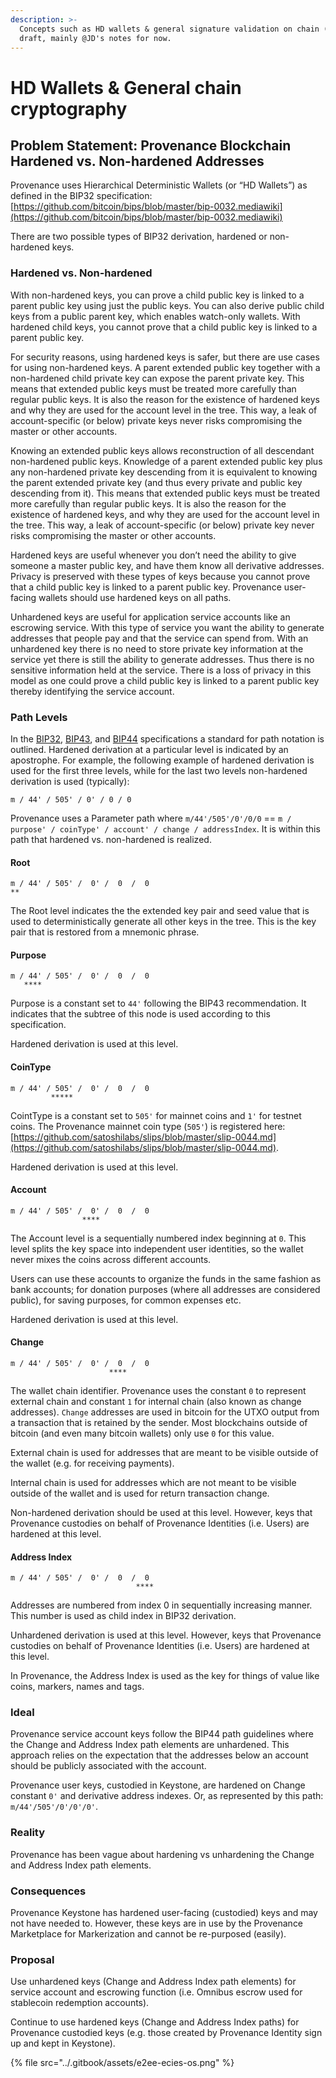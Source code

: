 ```yaml
---
description: >-
  Concepts such as HD wallets & general signature validation on chain (this is a
  draft, mainly @JD's notes for now.
---
```


# HD Wallets & General chain cryptography

## Problem Statement: Provenance Blockchain Hardened vs. Non-hardened Addresses <a id="Problem-Statement-Provenance-Blockchain-Hardened-vs-Non-hardened-Addresses"></a>

Provenance uses Hierarchical Deterministic Wallets \(or “HD Wallets”\) as defined in the BIP32 specification: [https://github.com/bitcoin/bips/blob/master/bip-0032.mediawiki](https://github.com/bitcoin/bips/blob/master/bip-0032.mediawiki)

There are two possible types of BIP32 derivation, hardened or non-hardened keys.

### Hardened vs. Non-hardened <a id="Hardened-vs-Non-hardened"></a>

With non-hardened keys, you can prove a child public key is linked to a parent public key using just the public keys. You can also derive public child keys from a public parent key, which enables watch-only wallets. With hardened child keys, you cannot prove that a child public key is linked to a parent public key.

For security reasons, using hardened keys is safer, but there are use cases for using non-hardened keys. A parent extended public key together with a non-hardened child private key can expose the parent private key. This means that extended public keys must be treated more carefully than regular public keys. It is also the reason for the existence of hardened keys and why they are used for the account level in the tree. This way, a leak of account-specific \(or below\) private keys never risks compromising the master or other accounts.

Knowing an extended public keys allows reconstruction of all descendant non-hardened public keys. Knowledge of a parent extended public key plus any non-hardened private key descending from it is equivalent to knowing the parent extended private key \(and thus every private and public key descending from it\). This means that extended public keys must be treated more carefully than regular public keys. It is also the reason for the existence of hardened keys, and why they are used for the account level in the tree. This way, a leak of account-specific \(or below\) private key never risks compromising the master or other accounts.

Hardened keys are useful whenever you don’t need the ability to give someone a master public key, and have them know all derivative addresses. Privacy is preserved with these types of keys because you cannot prove that a child public key is linked to a parent public key. Provenance user-facing wallets should use hardened keys on all paths.

Unhardened keys are useful for application service accounts like an escrowing service. With this type of service you want the ability to generate addresses that people pay and that the service can spend from. With an unhardened key there is no need to store private key information at the service yet there is still the ability to generate addresses. Thus there is no sensitive information held at the service. There is a loss of privacy in this model as one could prove a child public key is linked to a parent public key thereby identifying the service account.

### Path Levels <a id="Path-Levels"></a>

In the [BIP32](https://github.com/bitcoin/bips/blob/master/bip-0032.mediawiki), [BIP43](https://github.com/bitcoin/bips/blob/master/bip-0043.mediawiki), and [BIP44](https://github.com/bitcoin/bips/blob/master/bip-0044.mediawiki) specifications a standard for path notation is outlined. Hardened derivation at a particular level is indicated by an apostrophe. For example, the following example of hardened derivation is used for the first three levels, while for the last two levels non-hardened derivation is used \(typically\):

`m / 44' / 505' / 0' / 0 / 0`

Provenance uses a Parameter path where `m/44'/505'/0'/0/0` == `m / purpose' / coinType' / account' / change / addressIndex`. It is within this path that hardened vs. non-hardened is realized.

#### Root <a id="Root"></a>

```text
m / 44' / 505' /  0' /  0  /  0
**
```

The Root level indicates the the extended key pair and seed value that is used to deterministically generate all other keys in the tree. This is the key pair that is restored from a mnemonic phrase.

#### Purpose <a id="Purpose"></a>

```text
m / 44' / 505' /  0' /  0  /  0
   ****
```

Purpose is a constant set to `44'` following the BIP43 recommendation. It indicates that the subtree of this node is used according to this specification.

Hardened derivation is used at this level.

#### CoinType <a id="CoinType"></a>

```text
m / 44' / 505' /  0' /  0  /  0
         *****
```

CointType is a constant set to `505'` for mainnet coins and `1'` for testnet coins. The Provenance mainnet coin type \(`505'`\) is registered here: [https://github.com/satoshilabs/slips/blob/master/slip-0044.md](https://github.com/satoshilabs/slips/blob/master/slip-0044.md).

Hardened derivation is used at this level.

#### Account <a id="Account"></a>

```text
m / 44' / 505' /  0' /  0  /  0
                ****
```

The Account level is a sequentially numbered index beginning at `0`. This level splits the key space into independent user identities, so the wallet never mixes the coins across different accounts.

Users can use these accounts to organize the funds in the same fashion as bank accounts; for donation purposes \(where all addresses are considered public\), for saving purposes, for common expenses etc.

Hardened derivation is used at this level.

#### Change <a id="Change"></a>

```text
m / 44' / 505' /  0' /  0  /  0
                      ****
```

The wallet chain identifier. Provenance uses the constant `0` to represent external chain and constant `1` for internal chain \(also known as change addresses\). `Change` addresses are used in bitcoin for the UTXO output from a transaction that is retained by the sender. Most blockchains outside of bitcoin \(and even many bitcoin wallets\) only use `0` for this value.

External chain is used for addresses that are meant to be visible outside of the wallet \(e.g. for receiving payments\).

Internal chain is used for addresses which are not meant to be visible outside of the wallet and is used for return transaction change.

Non-hardened derivation should be used at this level. However, keys that Provenance custodies on behalf of Provenance Identities \(i.e. Users\) are hardened at this level.

#### Address Index <a id="Address-Index"></a>

```text
m / 44' / 505' /  0' /  0  /  0
                            ****
```

Addresses are numbered from index 0 in sequentially increasing manner. This number is used as child index in BIP32 derivation.

Unhardened derivation is used at this level. However, keys that Provenance custodies on behalf of Provenance Identities \(i.e. Users\) are hardened at this level.

In Provenance, the Address Index is used as the key for things of value like coins, markers, names and tags.

### Ideal <a id="Ideal"></a>

Provenance service account keys follow the BIP44 path guidelines where the Change and Address Index path elements are unhardened. This approach relies on the expectation that the addresses below an account should be publicly associated with the account.

Provenance user keys, custodied in Keystone, are hardened on Change constant `0'` and derivative address indexes. Or, as represented by this path: `m/44'/505'/0'/0'/0'`.

### Reality <a id="Reality"></a>

Provenance has been vague about hardening vs unhardening the Change and Address Index path elements.

### Consequences <a id="Consequences"></a>

Provenance Keystone has hardened user-facing \(custodied\) keys and may not have needed to. However, these keys are in use by the Provenance Marketplace for Markerization and cannot be re-purposed \(easily\).

### Proposal <a id="Proposal"></a>

Use unhardened keys \(Change and Address Index path elements\) for service account and escrowing function \(i.e. Omnibus escrow used for stablecoin redemption accounts\).

Continue to use hardened keys \(Change and Address Index paths\) for Provenance custodied keys \(e.g. those created by Provenance Identity sign up and kept in Keystone\).

{% file src="../.gitbook/assets/e2ee-ecies-os.png" %}

